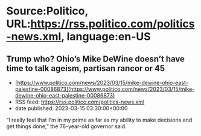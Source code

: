 # Source:Politico, URL:https://rss.politico.com/politics-news.xml, language:en-US

## Trump who? Ohio’s Mike DeWine doesn’t have time to talk ageism, partisan rancor or 45
 - [https://www.politico.com/news/2023/03/15/mike-dewine-ohio-east-palestine-00086873](https://www.politico.com/news/2023/03/15/mike-dewine-ohio-east-palestine-00086873)
 - RSS feed: https://rss.politico.com/politics-news.xml
 - date published: 2023-03-15 03:30:00+00:00

“I really feel that I'm in my prime as far as my ability to make decisions and get things done,” the 76-year-old governor said.

